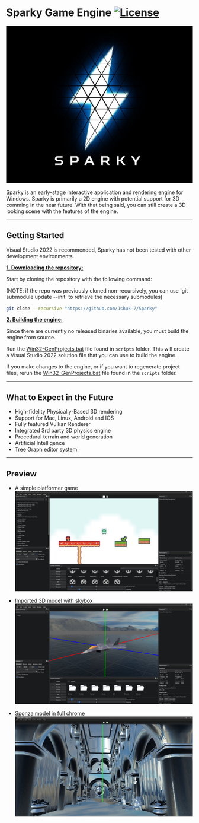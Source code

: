 # Sparky Game Engine [![License](https://img.shields.io/github/license/JShuk-7/Sparky.svg)](https://github.com/JShuk-7/Sparky/blob/master/LICENSE)

![Sparky Logo](Sparky-Editor/Resources/Images/SparkyLogo.jpg)

Sparky is an early-stage interactive application and rendering engine for Windows. Sparky is primarily a 2D engine with potential support for 3D comming in the near future. With that being said, you can still create a 3D looking scene with the features of the engine.

---

## Getting Started

Visual Studio 2022 is recommended, Sparky has not been tested with other development environments.

<ins>**1. Downloading the repository:**<ins>

Start by cloning the repository with the following command: </br>

(NOTE: if the repo was previously cloned non-recursively, you can use 'git submodule update --init' to retrieve the necessary submodules)

```bash
git clone --recursive "https://github.com/Jshuk-7/Sparky"
```

<ins>**2. Building the engine:**</ins>

Since there are currently no released binaries available, you must build the engine from source.

Run the [Win32-GenProjects.bat](https://github.com/JShuk-7/Sparky/blob/master/scripts/Win32-GenProjects.bat) file found in `scripts` folder. This will create a Visual Studio 2022 solution file that you can use to build the engine.

If you make changes to the engine, or if you want to regenerate project files, rerun the [Win32-GenProjects.bat](https://github.com/JShuk-7/Sparky/blob/master/scripts/Win32-GenProjects.bat) file found in the `scripts` folder.

---

## What to Expect in the Future

-   High-fidelity Physically-Based 3D rendering
-   Support for Mac, Linux, Android and IOS
-   Fully featured Vulkan Renderer
-   Integrated 3rd party 3D physics engine
-   Procedural terrain and world generation
-   Artificial Intelligence
-   Tree Graph editor system

---

## Preview
- A simple platformer game
![Platformer game](Sparky-Editor/Resources/Images/Engine/PlatformerGame.png)

- Imported 3D model with skybox
![3D model with skybox](Sparky-Editor/Resources/Images/Engine/3DModel.png)

- Sponza model in full chrome
![Sponza in chrome](Sparky-Editor/Resources/Images/Engine/SponzaChrome.png)